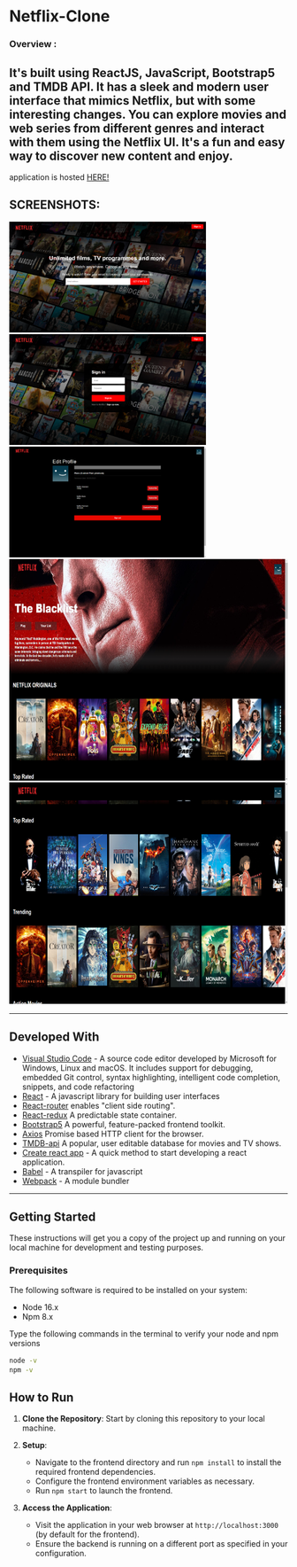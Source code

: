  # Netflix-Clone


### Overview :

It's built using ReactJS, JavaScript, Bootstrap5 and TMDB API. It has a sleek and modern user interface that mimics Netflix, but with some interesting changes. You can explore movies and web series from different genres and interact with them using the Netflix UI. It's a fun and easy way to discover new content and enjoy.
--
application is hosted [HERE!](https://netflix-clone-parin-prog.vercel.app/)

**SCREENSHOTS:**
---

<img altr="1" src="https://github.com/parin-prog/netflix-clone/blob/master/src/assets/img1.png" height="200">  <img altr="1" src="https://github.com/parin-prog/netflix-clone/blob/master/src/assets/img2.png" height="200">  <img altr="1" src="https://github.com/parin-prog/netflix-clone/blob/master/src/assets/img3.png" height="200">
<img altr="1" src="https://github.com/parin-prog/netflix-clone/blob/master/src/assets/img4.png" height="400">
<img altr="1" src="https://github.com/parin-prog/netflix-clone/blob/master/src/assets/img5.png" height="400">

---

## Developed With

* [Visual Studio Code](https://code.visualstudio.com/) - A source code editor developed by Microsoft for Windows, Linux and macOS. It includes support for debugging, embedded Git control, syntax highlighting, intelligent code completion, snippets, and code refactoring
* [React](https://react.org/) - A javascript library for building user interfaces
* [React-router](https://reactrouter.com/)  enables "client side routing".
* [React-redux](https://redux.js/)  A predictable state container.
* [Bootstrap5](https://getbootstrap.com/)  A powerful, feature-packed frontend toolkit.
* [Axios](https://www.npmjs.com/package/axios)  Promise based HTTP client for the browser.
* [TMDB-api](https://www.themoviedb.org/)  A popular, user editable database for movies and TV shows.
* [Create react app](https://create-react-app.dev/) - A quick method to start developing a react application.
* [Babel](https://babeljs.io/) - A transpiler for javascript
* [Webpack](https://webpack.js.org/) - A module bundler

---


## Getting Started

These instructions will get you a copy of the project up and running on your local machine for development and testing purposes.

### Prerequisites

The following software is required to be installed on your system:

* Node 16.x
* Npm 8.x

Type the following commands in the terminal to verify your node and npm versions

```bash
node -v
npm -v
```

## How to Run

1. **Clone the Repository**: Start by cloning this repository to your local machine.

3. **Setup**:
   - Navigate to the frontend directory and run `npm install` to install the required frontend dependencies.
   - Configure the frontend environment variables as necessary.
   - Run `npm start` to launch the frontend.

4. **Access the Application**:
   - Visit the application in your web browser at `http://localhost:3000` (by default for the frontend).
   - Ensure the backend is running on a different port as specified in your configuration.


